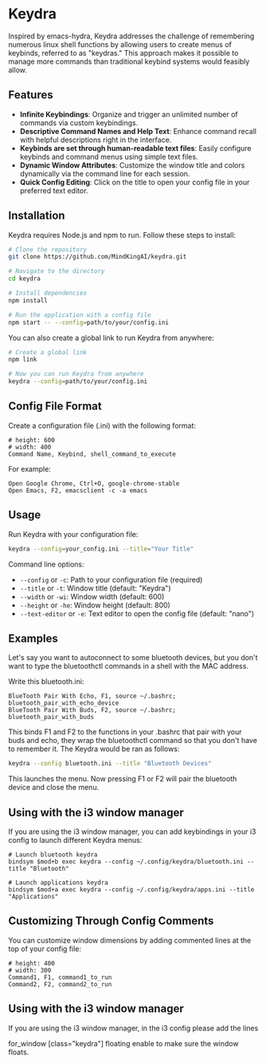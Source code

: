 # Keydra

Inspired by emacs-hydra, Keydra addresses the challenge of remembering numerous linux shell functions by allowing users to create menus of keybinds, referred to as "keydras." This approach makes it possible to manage more commands than traditional keybind systems would feasibly allow.

## Features

- **Infinite Keybindings**: Organize and trigger an unlimited number of commands via custom keybindings.
- **Descriptive Command Names and Help Text**: Enhance command recall with helpful descriptions right in the interface.
- **Keybinds are set through human-readable text files**: Easily configure keybinds and command menus using simple text files.
- **Dynamic Window Attributes**: Customize the window title and colors dynamically via the command line for each session.
- **Quick Config Editing**: Click on the title to open your config file in your preferred text editor.

## Installation

Keydra requires Node.js and npm to run. Follow these steps to install:

```bash
# Clone the repository
git clone https://github.com/MindKingAI/keydra.git

# Navigate to the directory
cd keydra

# Install dependencies
npm install

# Run the application with a config file
npm start -- --config=path/to/your/config.ini
```

You can also create a global link to run Keydra from anywhere:

```bash
# Create a global link
npm link

# Now you can run Keydra from anywhere
keydra --config=path/to/your/config.ini
```

## Config File Format

Create a configuration file (.ini) with the following format:

```
# height: 600
# width: 400
Command Name, Keybind, shell_command_to_execute
```

For example:
```
Open Google Chrome, Ctrl+O, google-chrome-stable
Open Emacs, F2, emacsclient -c -a emacs
```

## Usage

Run Keydra with your configuration file:

```bash
keydra --config=your_config.ini --title="Your Title"
```

Command line options:
- `--config` or `-c`: Path to your configuration file (required)
- `--title` or `-t`: Window title (default: "Keydra")
- `--width` or `-wi`: Window width (default: 600)
- `--height` or `-he`: Window height (default: 800)
- `--text-editor` or `-e`: Text editor to open the config file (default: "nano")

## Examples

Let's say you want to autoconnect to some bluetooth devices, but you don't want to type the bluetoothctl commands in a shell with the MAC address.

Write this bluetooth.ini:

```
BlueTooth Pair With Echo, F1, source ~/.bashrc; bluetooth_pair_with_echo_device
BlueTooth Pair With Buds, F2, source ~/.bashrc; bluetooth_pair_with_buds
```

This binds F1 and F2 to the functions in your .bashrc that pair with your buds and echo, they wrap the bluetoothctl command so that you don't have to remember it. The Keydra would be ran as follows:

```bash
keydra --config bluetooth.ini --title "Bluetooth Devices"
```

This launches the menu. Now pressing F1 or F2 will pair the bluetooth device and close the menu.

## Using with the i3 window manager

If you are using the i3 window manager, you can add keybindings in your i3 config to launch different Keydra menus:

```
# Launch bluetooth keydra
bindsym $mod+b exec keydra --config ~/.config/keydra/bluetooth.ini --title "Bluetooth"

# Launch applications keydra
bindsym $mod+a exec keydra --config ~/.config/keydra/apps.ini --title "Applications"
```

## Customizing Through Config Comments

You can customize window dimensions by adding commented lines at the top of your config file:

```
# height: 400
# width: 300
Command1, F1, command1_to_run
Command2, F2, command2_to_run
```

## Using with the i3 window manager
If you are using the i3 window manager, in the i3 config please add the lines

for_window [class="keydra"] floating enable
to make sure the window floats.
